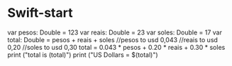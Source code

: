 # Swift-start
var pesos: Double = 123 var reais: Double = 23 var soles: Double = 17 var total: Double = pesos + reais + soles //pesos to usd 0,043 //reais to usd 0,20 //soles to usd 0,30 total = 0.043 * pesos + 0.20 * reais + 0.30 * soles print ("total is \(total)") print ("US Dollars = $\(total)")
